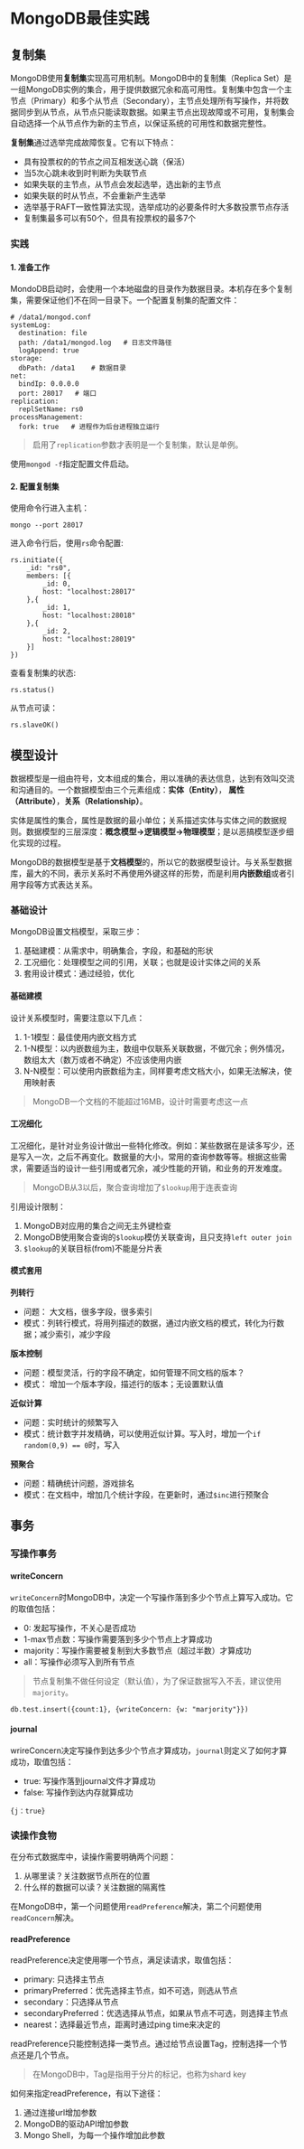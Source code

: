 # MongoDB最佳实践

## 复制集

MongoDB使用**复制集**实现高可用机制。MongoDB中的复制集（Replica Set）是一组MongoDB实例的集合，用于提供数据冗余和高可用性。复制集中包含一个主节点（Primary）和多个从节点（Secondary），主节点处理所有写操作，并将数据同步到从节点，从节点只能读取数据。如果主节点出现故障或不可用，复制集会自动选择一个从节点作为新的主节点，以保证系统的可用性和数据完整性。

**复制集**通过选举完成故障恢复。它有以下特点：

* 具有投票权的的节点之间互相发送心跳（保活）
* 当5次心跳未收到时判断为失联节点
* 如果失联的主节点，从节点会发起选举，选出新的主节点
* 如果失联的时从节点，不会重新产生选举
* 选举基于RAFT一致性算法实现，选举成功的必要条件时大多数投票节点存活
* 复制集最多可以有50个，但具有投票权的最多7个

### 实践

#### 1. 准备工作

MondoDB启动时，会使用一个本地磁盘的目录作为数据目录。本机存在多个复制集，需要保证他们不在同一目录下。一个配置复制集的配置文件：

```
# /data1/mongod.conf
systemLog:
  destination: file
  path: /data1/mongod.log   # 日志文件路径
  logAppend: true
storage:
  dbPath: /data1    # 数据目录
net:
  bindIp: 0.0.0.0
  port: 28017   # 端口
replication:
  replSetName: rs0
processManagement:
  fork: true   # 进程作为后台进程独立运行
```

> 启用了`replication`参数才表明是一个复制集，默认是单例。

使用`mongod -f`指定配置文件启动。

#### 2. 配置复制集

使用命令行进入主机：

```shell
mongo --port 28017
```

进入命令行后，使用`rs`命令配置:

```shell
rs.initiate({
    _id: "rs0",
    members: [{
        _id: 0,
        host: "localhost:28017"
    },{
        _id: 1,
        host: "localhost:28018"
    },{
        _id: 2,
        host: "localhost:28019"
    }]
})
```

查看复制集的状态:

```
rs.status()
```

从节点可读：

```
rs.slaveOK()
```

## 模型设计

数据模型是一组由符号，文本组成的集合，用以准确的表达信息，达到有效叫交流和沟通目的。一个数据模型由三个元素组成：**实体（Entity）**， **属性（Attribute）**，**关系（Relationship）**。

实体是属性的集合，属性是数据的最小单位；关系描述实体与实体之间的数据规则。数据模型的三层深度：**概念模型->逻辑模型->物理模型**；是以恶搞模型逐步细化实现的过程。

MongoDB的数据模型是基于**文档模型**的，所以它的数据模型设计。与关系型数据库，最大的不同，表示关系时不再使用外键这样的形势，而是利用**内嵌数组**或者引用字段等方式表达关系。

### 基础设计

MongoDB设置文档模型，采取三步：

1. 基础建模：从需求中，明确集合，字段，和基础的形状
2. 工况细化：处理模型之间的引用，关联；也就是设计实体之间的关系
3. 套用设计模式：通过经验，优化

#### 基础建模

设计关系模型时，需要注意以下几点：

1. 1-1模型：最佳使用内嵌文档方式
2. 1-N模型：以内嵌数组为主，数组中仅联系关联数据，不做冗余；例外情况，数组太大（数万或者不确定）不应该使用内嵌
3. N-N模型：可以使用内嵌数组为主，同样要考虑文档大小，如果无法解决，使用映射表

> MongoDB一个文档的不能超过16MB，设计时需要考虑这一点

#### 工况细化

工况细化，是针对业务设计做出一些特化修改。例如：某些数据在是读多写少，还是写入一次，之后不再变化。数据量的大小，常用的查询参数等等。根据这些需求，需要适当的设计一些引用或者冗余，减少性能的开销，和业务的开发难度。

> MongoDB从3以后，聚合查询增加了`$lookup`用于连表查询

引用设计限制：

1. MongoDB对应用的集合之间无主外键检查
2. MongoDB使用聚合查询的`$lookup`模仿关联查询，且只支持`left outer join`
3. `$lookup`的关联目标(from)不能是分片表

#### 模式套用


**列转行**

* 问题： 大文档，很多字段，很多索引
* 模式：列转行模式，将用列描述的数据，通过内嵌文档的模式，转化为行数据；减少索引，减少字段

**版本控制**

* 问题：模型灵活，行的字段不确定，如何管理不同文档的版本？
* 模式： 增加一个版本字段，描述行的版本；无设置默认值

**近似计算**

* 问题：实时统计的频繁写入
* 模式：统计数字并发精确，可以使用近似计算。写入时，增加一个`if random(0,9) == 0`时，写入

**预聚合**

* 问题：精确统计问题，游戏排名
* 模式：在文档中，增加几个统计字段，在更新时，通过`$inc`进行预聚合

## 事务

### 写操作事务

#### writeConcern

`writeConcern`时MongoDB中，决定一个写操作落到多少个节点上算写入成功。它的取值包括：

* 0: 发起写操作，不关心是否成功
* 1-max节点数：写操作需要落到多少个节点上才算成功
* majority：写操作需要被复制到大多数节点（超过半数）才算成功
* all：写操作必须写入到所有节点

> 节点复制集不做任何设定（默认值），为了保证数据写入不丢，建议使用`majority`。

```
db.test.insert({count:1}, {writeConcern: {w: "marjority"}})
```

#### journal

wrireConcern决定写操作到达多少个节点才算成功，`journal`则定义了如何才算成功，取值包括：

* true: 写操作落到journal文件才算成功
* false: 写操作到达内存就算成功

```
{j：true}
```

### 读操作食物

在分布式数据库中，读操作需要明确两个问题：

1. 从哪里读？关注数据节点所在的位置
2. 什么样的数据可以读？关注数据的隔离性

在MongoDB中，第一个问题使用`readPreference`解决，第二个问题使用`readConcern`解决。

#### readPreference

readPreference决定使用哪一个节点，满足读请求，取值包括：

* primary: 只选择主节点
* primaryPreferred：优先选择主节点，如不可选，则选从节点
* secondary：只选择从节点
* secondaryPreferred：优选选择从节点，如果从节点不可选，则选择主节点
* nearest：选择最近节点，距离时通过ping time来决定的

readPreference只能控制选择一类节点。通过给节点设置Tag，控制选择一个节点还是几个节点。

> 在MongoDB中，Tag是指用于分片的标记，也称为shard key

如何来指定readPreference，有以下途径：

1. 通过连接url增加参数
2. MongoDB的驱动API增加参数
3. Mongo Shell，为每一个操作增加此参数